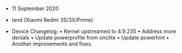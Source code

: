 - 11 September 2020
- land (Xiaomi Redmi 3S/3X/Prime)

- Device Changelog:
• Kernel upstreamed to 4.9.235
• Address more denials
• Update powerprofile from onclite
• Update powerhint 
• Another improvements and fixes.
